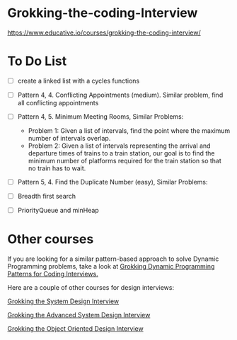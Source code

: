# Grokking-the-coding-Interview
https://www.educative.io/courses/grokking-the-coding-interview/

# To Do List
- [ ] create a linked list with a cycles functions
- [ ] Pattern 4, 4. Conflicting Appointments (medium). Similar problem, find all conflicting appointments
- [ ] Pattern 4, 5. Minimum Meeting Rooms, Similar Problems: 
  - Problem 1: Given a list of intervals, find the point where the maximum number of intervals overlap.
  - Problem 2: Given a list of intervals representing the arrival and departure times of trains to a train station, our goal is to find the minimum number of platforms required for the train station so that no train has to wait.
- [ ] Pattern 5, 4. Find the Duplicate Number (easy), Similar Problems: 
- [ ] Breadth first search
- [ ] PriorityQueue and minHeap


# Other courses
If you are looking for a similar pattern-based approach to solve Dynamic Programming problems, take a look at [Grokking Dynamic Programming Patterns for Coding Interviews.](https://www.educative.io/courses/grokking-dynamic-programming-patterns-for-coding-interviews?aff=VOY6)

Here are a couple of other courses for design interviews:

[Grokking the System Design Interview](https://www.educative.io/courses/grokking-the-system-design-interview?aff=VOY6)

[Grokking the Advanced System Design Interview](https://www.educative.io/courses/grokking-adv-system-design-intvw?aff=VOY6)

[Grokking the Object Oriented Design Interview](https://www.educative.io/courses/grokking-the-object-oriented-design-interview?aff=VOY6)


